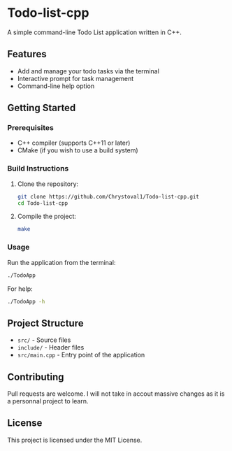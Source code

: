 # Todo-list-cpp

A simple command-line Todo List application written in C++.

## Features

- Add and manage your todo tasks via the terminal
- Interactive prompt for task management
- Command-line help option

## Getting Started

### Prerequisites

- C++ compiler (supports C++11 or later)
- CMake (if you wish to use a build system)

### Build Instructions

1. Clone the repository:
   ```bash
   git clone https://github.com/Chrystoval1/Todo-list-cpp.git
   cd Todo-list-cpp
   ```
2. Compile the project:
   ```bash
   make
   ```

### Usage

Run the application from the terminal:
```bash
./TodoApp
```
For help:
```bash
./TodoApp -h
```

## Project Structure

- `src/` - Source files
- `include/` - Header files
- `src/main.cpp` - Entry point of the application

## Contributing

Pull requests are welcome. I will not take in accout massive changes as it is a personnal project to learn.

## License

This project is licensed under the MIT License.

